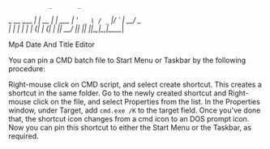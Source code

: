                _       _       
 _ __ ___   __| | __ _| |_ ___ 
| '_ ` _ \ / _` |/ _` | __/ _ \
| | | | | | (_| | (_| | ||  __/
|_| |_| |_|\__,_|\__,_|\__\___|

   Mp4 Date And Title Editor


You can pin a CMD batch file to Start Menu or Taskbar by the following procedure:

Right-mouse click on CMD script, and select create shortcut. This creates a shortcut in the same folder. Go to the newly created shortcut and Right-mouse click on the file, and select Properties from the list. In the Properties window, under Target, add `cmd.exe /K` to the target field. Once you've done that, the shortcut icon changes from a cmd icon to an DOS prompt icon. Now you can pin this shortcut to either the Start Menu or the Taskbar, as required.
